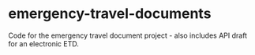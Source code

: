 # emergency-travel-documents
Code for the emergency travel document project - also includes API draft for an electronic ETD.

